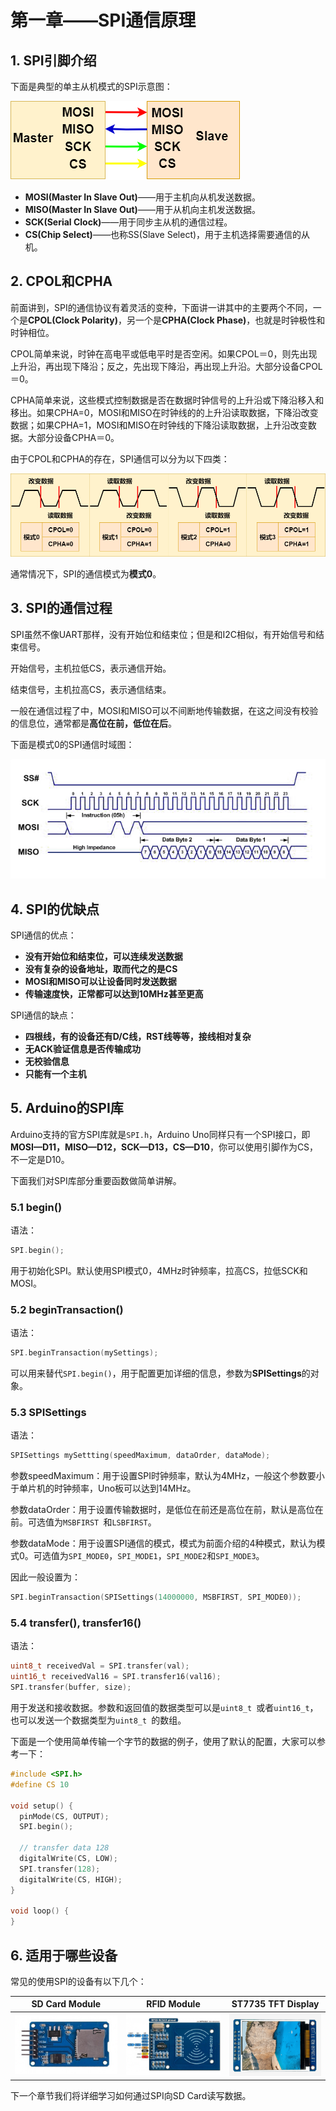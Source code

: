 # 第一章——SPI通信原理

## 1. SPI引脚介绍

下面是典型的单主从机模式的SPI示意图：

![SPI Circuit](../../../../images/通信专题/串口通信/SPI/3.4.1-1.png)

- **MOSI(Master In Slave Out)**——用于主机向从机发送数据。
- **MISO(Master In Slave Out)**——用于从机向主机发送数据。
- **SCK(Serial Clock)**——用于同步主从机的通信过程。
- **CS(Chip Select)**——也称SS(Slave Select)，用于主机选择需要通信的从机。

## 2. CPOL和CPHA

前面讲到，SPI的通信协议有着灵活的变种，下面讲一讲其中的主要两个不同，一个是**CPOL(Clock Polarity)**，另一个是**CPHA(Clock Phase)**，也就是时钟极性和时钟相位。

CPOL简单来说，时钟在高电平或低电平时是否空闲。如果CPOL＝0，则先出现上升沿，再出现下降沿；反之，先出现下降沿，再出现上升沿。大部分设备CPOL＝0。

CPHA简单来说，这些模式控制数据是否在数据时钟信号的上升沿或下降沿移入和移出。如果CPHA=0，MOSI和MISO在时钟线的的上升沿读取数据，下降沿改变数据；如果CPHA=1，MOSI和MISO在时钟线的下降沿读取数据，上升沿改变数据。大部分设备CPHA＝0。

由于CPOL和CPHA的存在，SPI通信可以分为以下四类：

![SPI模式示意图](../../../../images/通信专题/串口通信/SPI/3.4.1-2.png)

通常情况下，SPI的通信模式为**模式0**。

## 3. SPI的通信过程

SPI虽然不像UART那样，没有开始位和结束位；但是和I2C相似，有开始信号和结束信号。

开始信号，主机拉低CS，表示通信开始。

结束信号，主机拉高CS，表示通信结束。

一般在通信过程了中，MOSI和MISO可以不间断地传输数据，在这之间没有校验的信息位，通常都是**高位在前，低位在后**。

下面是模式0的SPI通信时域图：

![SPI通信时域图](../../../../images/通信专题/串口通信/SPI/3.4.1-3.png)

## 4. SPI的优缺点

SPI通信的优点：

- **没有开始位和结束位，可以连续发送数据**
- **没有复杂的设备地址，取而代之的是CS**
- **MOSI和MISO可以让设备同时发送数据**
- **传输速度快，正常都可以达到10MHz甚至更高**

SPI通信的缺点：

- **四根线，有的设备还有D/C线，RST线等等，接线相对复杂**
- **无ACK验证信息是否传输成功**
- **无校验信息**
- **只能有一个主机**

## 5. Arduino的SPI库

Arduino支持的官方SPI库就是`SPI.h`，Arduino Uno同样只有一个SPI接口，即**MOSI—D11，MISO—D12，SCK—D13，CS—D10**，你可以使用引脚作为CS，不一定是D10。

下面我们对SPI库部分重要函数做简单讲解。

### 5.1 begin()

语法：

```cpp
SPI.begin();
```

用于初始化SPI。默认使用SPI模式0，4MHz时钟频率，拉高CS，拉低SCK和MOSI。

### 5.2 beginTransaction()

语法：

```cpp
SPI.beginTransaction(mySettings);
```

可以用来替代`SPI.begin()`，用于配置更加详细的信息，参数为**SPISettings**的对象。

### 5.3 SPISettings

语法：

```cpp
SPISettings mySettting(speedMaximum, dataOrder, dataMode);
```

参数speedMaximum：用于设置SPI时钟频率，默认为4MHz，一般这个参数要小于单片机的时钟频率，Uno板可以达到14MHz。

参数dataOrder：用于设置传输数据时，是低位在前还是高位在前，默认是高位在前。可选值为`MSBFIRST `和`LSBFIRST`。

参数dataMode：用于设置SPI通信的模式，模式为前面介绍的4种模式，默认为模式0。可选值为`SPI_MODE0`，`SPI_MODE1`，`SPI_MODE2`和`SPI_MODE3`。

因此一般设置为：

```cpp
SPI.beginTransaction(SPISettings(14000000, MSBFIRST, SPI_MODE0));
```

### 5.4 transfer(), transfer16()

语法：

```cpp
uint8_t receivedVal = SPI.transfer(val);
uint16_t receivedVal16 = SPI.transfer16(val16);
SPI.transfer(buffer, size);
```

用于发送和接收数据。参数和返回值的数据类型可以是`uint8_t `或者`uint16_t`，也可以发送一个数据类型为`uint8_t `的数组。

下面是一个使用简单传输一个字节的数据的例子，使用了默认的配置，大家可以参考一下：

```cpp
#include <SPI.h>
#define CS 10

void setup() {
  pinMode(CS, OUTPUT);
  SPI.begin();

  // transfer data 128
  digitalWrite(CS, LOW);
  SPI.transfer(128);
  digitalWrite(CS, HIGH);
}

void loop() {
}
```

## 6. 适用于哪些设备

常见的使用SPI的设备有以下几个：

|                          SD Card Module                          |                          RFID Module                          |                       ST7735 TFT Display                        |
| :--------------------------------------------------------------: | :-----------------------------------------------------------: | :-------------------------------------------------------------: |
| ![SD Card](../../../../images/通信专题/串口通信/SPI/3.4.1-4.png) | ![RFID](../../../../images/通信专题/串口通信/SPI/3.4.1-5.png) | ![ST7735](../../../../images/通信专题/串口通信/SPI/3.4.1-6.png) |

下一个章节我们将详细学习如何通过SPI向SD Card读写数据。